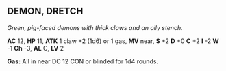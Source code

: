 ## DEMON, DRETCH

_Green, pig-faced demons with thick claws and an oily stench._

**AC** 12, **HP** 11, **ATK** 1 claw +2 (1d6) or 1 gas, **MV** near, **S** +2 **D** +0 **C** +2 **I** -2 **W** -1 **Ch** -3, **AL** C, **LV** 2

**Gas:** All in near DC 12 CON or blinded for 1d4 rounds.

